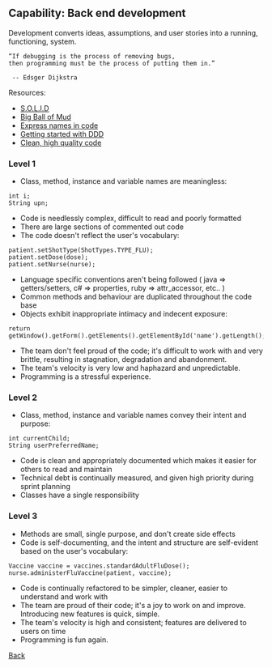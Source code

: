 ## Capability: Back end development

Development converts ideas, assumptions, and user stories into a running, functioning, system.


```
“If debugging is the process of removing bugs,
then programming must be the process of putting them in.”

 -- Edsger Dijkstra
```


Resources:
 - [S.O.L.I.D](https://scotch.io/bar-talk/s-o-l-i-d-the-first-five-principles-of-object-oriented-design)
 - [Big Ball of Mud](http://www.laputan.org/mud/)
 - [Express names in code](http://blog.goyello.com/2013/05/17/express-names-in-code-bad-vs-clean/)
 - [Getting started with DDD](http://www.informit.com/articles/article.aspx?p=1944876&seqNum=3)
 - [Clean, high quality code](https://www.butterfly.com.au/thinking/blog/entry/clean-high-quality-code-a-guide-on-how-to-become-a-better-programmer)

### Level 1
 - Class, method, instance and variable names are meaningless:
 
 ```
 int i;
 String upn;
 ```

 - Code is needlessly complex, difficult to read and poorly formatted
 - There are large sections of commented out code
 - The code doesn't reflect the user's vocabulary:
 ```
 patient.setShotType(ShotTypes.TYPE_FLU);
 patient.setDose(dose);
 patient.setNurse(nurse);
 ```

 - Language specific conventions aren't being followed ( java => getters/setters, c# => properties, ruby => attr_accessor, etc.. )
 - Common methods and behaviour are duplicated throughout the code base
 - Objects exhibit inappropriate intimacy and indecent exposure:

 ```
 return getWindow().getForm().getElements().getElementById('name').getLength();
 ```

 - The team don't feel proud of the code; it's difficult to work with and very brittle, resulting in stagnation, degradation and abandonment.
 - The team's velocity is very low and haphazard and unpredictable.
 - Programming is a stressful experience.

### Level 2
 - Class, method, instance and variable names convey their intent and purpose:

 ```
 int currentChild;
 String userPreferredName;
 ``` 

 - Code is clean and appropriately documented which makes it easier for others to read and maintain
 - Technical debt is continually measured, and given high priority during sprint planning
 - Classes have a single responsibility


### Level 3
 - Methods are small, single purpose, and don't create side effects
 - Code is self-documenting, and the intent and structure are self-evident based on the user's vocabulary:

 ```
 Vaccine vaccine = vaccines.standardAdultFluDose();
 nurse.administerFluVaccine(patient, vaccine);
 ```

 - Code is continually refactored to be simpler, cleaner, easier to understand and work with
 - The team are proud of their code; it's a joy to work on and improve. Introducing new features is quick, simple.
 - The team's velocity is high and consistent; features are delivered to users on time
 - Programming is fun again.


[Back](https://github.com/colugo/cautious-turtle)
